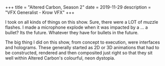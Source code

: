+++
title = "Altered Carbon, Season 2"
date = 2019-11-29
description = "VFX Generalist - Krow VFX"
+++

I took on all kinds of things on this show.  Sure, there were a LOT of muzzle flashes.  I made a microphone explode when it was impacted by a ... a bullet?  Its the future.  Whatever they have for bullets in the future.  

The big thing I did on this show, from concept to execution, were interfaces and holograms. These generally started as 2D or 3D animations that had to be constructed, rendered and then composited just right so that they sit well within Altered Carbon's colourful, neon dystopia.  

